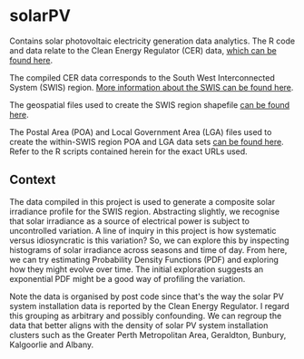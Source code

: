 # solarPV
Contains solar photovoltaic electricity generation data analytics. The R code and data relate to the Clean Energy Regulator (CER) data, [which can be found here](http://www.cleanenergyregulator.gov.au/RET/Forms-and-resources/Postcode-data-for-small-scale-installations/historical-postcode-data-for-small-scale-installations).

The compiled CER data corresponds to the South West Interconnected System (SWIS) region. [More information about the SWIS can be found here](https://www.infrastructureaustralia.gov.au/map/south-west-interconnected-system-transformation#:~:text=Western%20Australia's%20main%20electricity%20network,interconnections%20to%20other%20transmission%20systems).

The geospatial files used to create the SWIS region shapefile [can be found here](https://catalogue.data.wa.gov.au/dataset/forecast-remaining-capacity-2021).

The Postal Area (POA) and Local Government Area (LGA) files used to create the within-SWIS region POA and LGA data sets [can be found here](https://www.abs.gov.au/statistics/standards/australian-statistical-geography-standard-asgs-edition-3/jul2021-jun2026). Refer to the R scripts contained herein for the exact URLs used.

## Context
The data compiled in this project is used to generate a composite solar irradiance profile for the SWIS region. Abstracting slightly, we recognise that solar irradiance as a source of electrical power is subject to uncontrolled variation. A line of inquiry in this project is how systematic versus idiosyncratic is this variation? So, we can explore this by inspecting histograms of solar irradiance across seasons and time of day. From here, we can try estimating Probability Density Functions (PDF) and exploring how they might evolve over time. The initial exploration suggests an exponential PDF might be a good way of profiling the variation. 

Note the data is organised by post code since that's the way the solar PV system installation data is reported by the Clean Energy Regulator. I regard this grouping as arbitrary and possibly confounding. We can regroup the data that better aligns with the density of solar PV system installation clusters such as the Greater Perth Metropolitan Area, Geraldton, Bunbury, Kalgoorlie and Albany.
